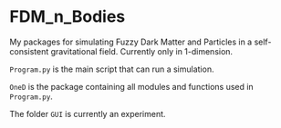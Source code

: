 # FDM_n_Bodies
My packages for simulating Fuzzy Dark Matter and Particles in a self-consistent gravitational field. Currently only in 1-dimension.

`Program.py` is the main script that can run a simulation. 

`OneD` is the package containing all modules and functions used in `Program.py`.

The folder `GUI` is currently an experiment.

